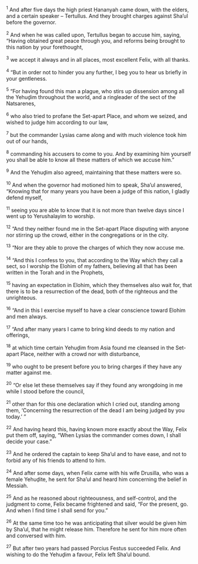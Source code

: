 <sup>1</sup> And after five days the high priest Ḥananyah came down, with the elders, and a certain speaker – Tertullus. And they brought charges against Sha’ul before the governor.

<sup>2</sup> And when he was called upon, Tertullus began to accuse him, saying, “Having obtained great peace through you, and reforms being brought to this nation by your forethought,

<sup>3</sup> we accept it always and in all places, most excellent Felix, with all thanks.

<sup>4</sup> “But in order not to hinder you any further, I beg you to hear us briefly in your gentleness.

<sup>5</sup> “For having found this man a plague, who stirs up dissension among all the Yehuḏim throughout the world, and a ringleader of the sect of the Natsarenes,

<sup>6</sup> who also tried to profane the Set-apart Place, and whom we seized, and wished to judge him according to our law,

<sup>7</sup> but the commander Lysias came along and with much violence took him out of our hands,

<sup>8</sup> commanding his accusers to come to you. And by examining him yourself you shall be able to know all these matters of which we accuse him.”

<sup>9</sup> And the Yehuḏim also agreed, maintaining that these matters were so.

<sup>10</sup> And when the governor had motioned him to speak, Sha’ul answered, “Knowing that for many years you have been a judge of this nation, I gladly defend myself,

<sup>11</sup> seeing you are able to know that it is not more than twelve days since I went up to Yerushalayim to worship.

<sup>12</sup> “And they neither found me in the Set-apart Place disputing with anyone nor stirring up the crowd, either in the congregations or in the city.

<sup>13</sup> “Nor are they able to prove the charges of which they now accuse me.

<sup>14</sup> “And this I confess to you, that according to the Way which they call a sect, so I worship the Elohim of my fathers, believing all that has been written in the Torah and in the Prophets,

<sup>15</sup> having an expectation in Elohim, which they themselves also wait for, that there is to be a resurrection of the dead, both of the righteous and the unrighteous.

<sup>16</sup> “And in this I exercise myself to have a clear conscience toward Elohim and men always.

<sup>17</sup> “And after many years I came to bring kind deeds to my nation and offerings,

<sup>18</sup> at which time certain Yehuḏim from Asia found me cleansed in the Set-apart Place, neither with a crowd nor with disturbance,

<sup>19</sup> who ought to be present before you to bring charges if they have any matter against me.

<sup>20</sup> “Or else let these themselves say if they found any wrongdoing in me while I stood before the council,

<sup>21</sup> other than for this one declaration which I cried out, standing among them, ‘Concerning the resurrection of the dead I am being judged by you today.’ ”

<sup>22</sup> And having heard this, having known more exactly about the Way, Felix put them off, saying, “When Lysias the commander comes down, I shall decide your case.”

<sup>23</sup> And he ordered the captain to keep Sha’ul and to have ease, and not to forbid any of his friends to attend to him.

<sup>24</sup> And after some days, when Felix came with his wife Drusilla, who was a female Yehuḏite, he sent for Sha’ul and heard him concerning the belief in Messiah.

<sup>25</sup> And as he reasoned about righteousness, and self-control, and the judgment to come, Felix became frightened and said, “For the present, go. And when I find time I shall send for you.”

<sup>26</sup> At the same time too he was anticipating that silver would be given him by Sha’ul, that he might release him. Therefore he sent for him more often and conversed with him.

<sup>27</sup> But after two years had passed Porcius Festus succeeded Felix. And wishing to do the Yehuḏim a favour, Felix left Sha’ul bound.

